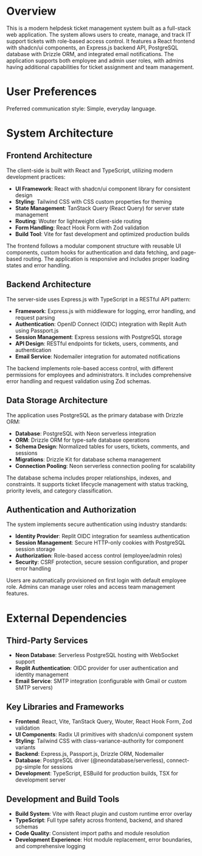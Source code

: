 # Overview

This is a modern helpdesk ticket management system built as a full-stack web application. The system allows users to create, manage, and track IT support tickets with role-based access control. It features a React frontend with shadcn/ui components, an Express.js backend API, PostgreSQL database with Drizzle ORM, and integrated email notifications. The application supports both employee and admin user roles, with admins having additional capabilities for ticket assignment and team management.

# User Preferences

Preferred communication style: Simple, everyday language.

# System Architecture

## Frontend Architecture

The client-side is built with React and TypeScript, utilizing modern development practices:

- **UI Framework**: React with shadcn/ui component library for consistent design
- **Styling**: Tailwind CSS with CSS custom properties for theming
- **State Management**: TanStack Query (React Query) for server state management
- **Routing**: Wouter for lightweight client-side routing
- **Form Handling**: React Hook Form with Zod validation
- **Build Tool**: Vite for fast development and optimized production builds

The frontend follows a modular component structure with reusable UI components, custom hooks for authentication and data fetching, and page-based routing. The application is responsive and includes proper loading states and error handling.

## Backend Architecture

The server-side uses Express.js with TypeScript in a RESTful API pattern:

- **Framework**: Express.js with middleware for logging, error handling, and request parsing
- **Authentication**: OpenID Connect (OIDC) integration with Replit Auth using Passport.js
- **Session Management**: Express sessions with PostgreSQL storage
- **API Design**: RESTful endpoints for tickets, users, comments, and authentication
- **Email Service**: Nodemailer integration for automated notifications

The backend implements role-based access control, with different permissions for employees and administrators. It includes comprehensive error handling and request validation using Zod schemas.

## Data Storage Architecture

The application uses PostgreSQL as the primary database with Drizzle ORM:

- **Database**: PostgreSQL with Neon serverless integration
- **ORM**: Drizzle ORM for type-safe database operations
- **Schema Design**: Normalized tables for users, tickets, comments, and sessions
- **Migrations**: Drizzle Kit for database schema management
- **Connection Pooling**: Neon serverless connection pooling for scalability

The database schema includes proper relationships, indexes, and constraints. It supports ticket lifecycle management with status tracking, priority levels, and category classification.

## Authentication and Authorization

The system implements secure authentication using industry standards:

- **Identity Provider**: Replit OIDC integration for seamless authentication
- **Session Management**: Secure HTTP-only cookies with PostgreSQL session storage
- **Authorization**: Role-based access control (employee/admin roles)
- **Security**: CSRF protection, secure session configuration, and proper error handling

Users are automatically provisioned on first login with default employee role. Admins can manage user roles and access team management features.

# External Dependencies

## Third-Party Services

- **Neon Database**: Serverless PostgreSQL hosting with WebSocket support
- **Replit Authentication**: OIDC provider for user authentication and identity management
- **Email Service**: SMTP integration (configurable with Gmail or custom SMTP servers)

## Key Libraries and Frameworks

- **Frontend**: React, Vite, TanStack Query, Wouter, React Hook Form, Zod validation
- **UI Components**: Radix UI primitives with shadcn/ui component system
- **Styling**: Tailwind CSS with class-variance-authority for component variants
- **Backend**: Express.js, Passport.js, Drizzle ORM, Nodemailer
- **Database**: PostgreSQL driver (@neondatabase/serverless), connect-pg-simple for sessions
- **Development**: TypeScript, ESBuild for production builds, TSX for development server

## Development and Build Tools

- **Build System**: Vite with React plugin and custom runtime error overlay
- **TypeScript**: Full type safety across frontend, backend, and shared schemas
- **Code Quality**: Consistent import paths and module resolution
- **Development Experience**: Hot module replacement, error boundaries, and comprehensive logging